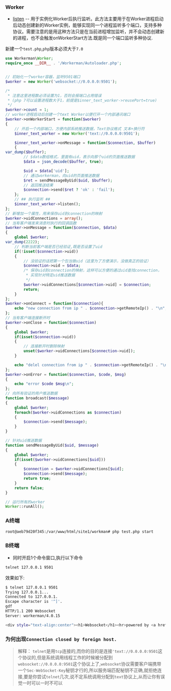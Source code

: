 ### Worker

- [listen](http://doc.workerman.net/worker/listen.html)
-- 用于实例化Worker后执行监听。此方法主要用于在Worker进程启动后动态创建新的Worker实例，能够实现同一个进程监听多个端口，支持多种协议。需要注意的是用这种方法只是在当前进程增加监听，并不会动态创建新的进程，也不会触发onWorkerStart方法.既是同一个端口监听多种协议.

新建一个`test.php`,`php`版本必须大于`7.0`
```php
use Workerman\Worker;
require_once __DIR__ . '/Workerman/Autoloader.php';


// 初始化一个worker容器，监听9501端口
$worker = new Worker('websocket://0.0.0.0:9501');

/*
 * 注意这里进程数必须设置为1，否则会报端口占用错误
 * (php 7可以设置进程数大于1，前提是$inner_text_worker->reusePort=true)
 */
$worker->count = 1;
// worker进程启动后创建一个text Worker以便打开一个内部通讯端口
$worker->onWorkerStart = function($worker)
{
    // 开启一个内部端口，方便内部系统推送数据，Text协议格式 文本+换行符
    $inner_text_worker = new Worker('text://0.0.0.0:9501');

    $inner_text_worker->onMessage = function($connection, $buffer)
    {
var_dump($buffer);
        // $data数组格式，里面有uid，表示向那个uid的页面推送数据
        $data = json_decode($buffer, true);

        $uid = $data['uid'];
        // 通过workerman，向uid的页面推送数据
        $ret = sendMessageByUid($uid, $buffer);
        // 返回推送结果
        $connection->send($ret ? 'ok' : 'fail');
    };
    // ## 执行监听 ##
    $inner_text_worker->listen();
};
// 新增加一个属性，用来保存uid到connection的映射
$worker->uidConnections = array();
// 当有客户端发来消息时执行的回调函数
$worker->onMessage = function($connection, $data)
{
    global $worker;
var_dump(2222);
    // 判断当前客户端是否已经验证,既是否设置了uid
    if(!isset($connection->uid))
    {
        // 没验证的话把第一个包当做uid（这里为了方便演示，没做真正的验证）
        $connection->uid = $data;
        /* 保存uid到connection的映射，这样可以方便的通过uid查找connection，
         * 实现针对特定uid推送数据
         */
        $worker->uidConnections[$connection->uid] = $connection;
        return;
    }
};
$worker->onConnect = function($connection){
    echo "new connection from ip " . $connection->getRemoteIp() . "\n";
};
// 当有客户端连接断开时
$worker->onClose = function($connection)
{
    global $worker;
    if(isset($connection->uid))
    {
        // 连接断开时删除映射
        unset($worker->uidConnections[$connection->uid]);
    }

    echo "delel connection from ip " . $connection->getRemoteIp() . "\n";
};
$worker->onError = function($connection, $code, $msg)
{
    echo "error $code $msg\n";
};
// 向所有验证的用户推送数据
function broadcast($message)
{
    global $worker;
    foreach($worker->uidConnections as $connection)
    {
        $connection->send($message);
    }
}

// 针对uid推送数据
function sendMessageByUid($uid, $message)
{
    global $worker;
    if(isset($worker->uidConnections[$uid]))
    {
        $connection = $worker->uidConnections[$uid];
        $connection->send($message);
        return true;
    }
    return false;
}

// 运行所有的worker
Worker::runAll();
```
### A终端
```sh
root@aeb79d20f345:/var/www/html/site1/workman# php test.php start 
```

### B终端
- 同时开启1个命令窗口,执行以下命令

```sh
telnet 127.0.0.1 9501
```
效果如下:

```sh
$ telnet 127.0.0.1 9501
Trying 127.0.0.1...
Connected to 127.0.0.1.
Escape character is '^]'.
gdf
HTTP/1.1 200 Websocket
Server: workerman/4.0.15

<div style="text-align:center"><h1>Websocket</h1><hr>powered by <a href="https://www.workerman.net">workerman 4.0.15</a></div>Connection closed by foreign host.

```
### 为何出现`Connection closed by foreign host.`
> 解释： `telnet`是用`tcp`连接的,而你的目的是连接`'text://0.0.0.0:9501`这个协议的,但是系统调用线程工作的时候被分配到`websocket://0.0.0.0:9501`这个协议上了,`websocket`协议需要客户端携带一个`Sec-WebSocket-Key`秘钥才行的,所以服务端匹配秘钥不正确,就拒绝连接,要是你尝试`telnet`几次,说不定系统调用分配到`text`协议上,从而让你有误觉一时可以一时不可以
